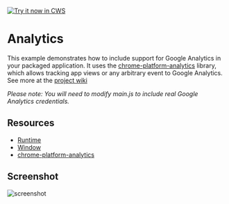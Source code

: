 <a target="_blank" href="https://chrome.google.com/webstore/detail/anfhlhgdnbpnglngmblhkdifdbcepjce">![Try it now in CWS](https://raw.github.com/GoogleChrome/chrome-app-samples/master/tryitnowbutton.png "Click here to install this sample from the Chrome Web Store")</a>


# Analytics

This example demonstrates how to include support for Google Analytics in your
packaged application. It uses the 
[chrome-platform-analytics](https://github.com/GoogleChrome/chrome-platform-analytics) library,
which allows tracking app views or any arbitrary event to Google Analytics.
See more at the [project wiki](https://github.com/GoogleChrome/chrome-platform-analytics/wiki)

*Please note: You will need to modify main.js to include real Google Analytics credentials.*

## Resources

* [Runtime](http://developer.chrome.com/apps/app.runtime.html)
* [Window](http://developer.chrome.com/apps/app.window.html)
* [chrome-platform-analytics](https://github.com/GoogleChrome/chrome-platform-analytics/wiki)

     
## Screenshot
![screenshot](/samples/analytics/assets/screenshot_1280_800.png)

